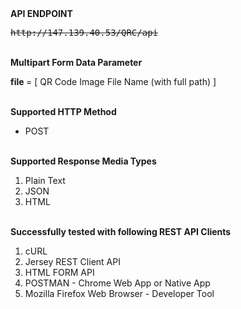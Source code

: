 <html>
  <head>
    <meta name="robots" content="follow, index,max-snippet:10, max-image-preview: standard, translate" >
  </head>
  <body>
<b>API ENDPOINT</b>
</br>
<pre><strike>http://147.139.40.53/QRC/api</strike></pre>
<br>
<b>Multipart Form Data Parameter</b>
<p><b>file </b>= [ QR Code Image File Name (with full path) ]</p>
</br>
<b>Supported HTTP Method</b>
<ul>
<li>POST</li>
</ul>
</br>
<b>Supported Response Media Types</b>
<ol>
<li>Plain Text</li>
<li>JSON</li>
<li>HTML</li>
</ol>
</br>
<b>Successfully tested with following REST API Clients</b>
<ol>
<li>cURL</li>
<li>Jersey REST Client API</li>
<li>HTML FORM API</li>
<li>POSTMAN - Chrome Web App or Native App</li>
<li>Mozilla Firefox Web Browser - Developer Tool </li>
</ol>
</br>
  </body>
</html>
